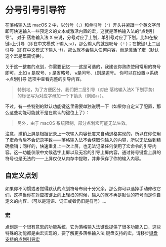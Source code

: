 # 分号引号引导符

在落格输入法 macOS 2 中，以分号（`;`）和单引号（`'`）开头并紧跟一个英文字母即可快速输入一些预定义的文本或激活内置的宏，这就是落格输入法的“点划引导”。 对于 落格输入法 X 来说，分号对应了上划，单引号对应了下划。比如在按键`a`上引导（即在中文模式下输入`;a`），那么输入的就是叹号（`！`）；在按键`f`上二层引导（即在中文模式下输入`'f`），那么就不会输入任何内容，而是激活了宏（默认这个宏是繁简切换）。

关于这一整套的点划，你需要记忆——这是可选的，我建议你熟练使用常用的符号即可，比如 `a` 是叹号、`s` 是省略号、 `w`是问号、`i`则是逗号。 你可以在设置→系统→点划引导 选项中查看完整的引导内容。

> 特别地，为了方便区分，我们把二层引导（对应 落格输入法X 下划手势）的标记写为对应字母加一个下箭头（例如`a⇣`）。

不过，有一些特别的默认功能键这里需要单独说明一下（如果你自定义了配置，那么这些功能可能就不是在默认的键位上了）：

> 另外，由于 macOS 系统限制，部分点划宏可能无法生效。

注意，撤销上屏是根据记录上一次输入内容长度来自动退格实现的，所以在你使用了宏命令后不会记录字数——落格输入法不会获取你输入的内容，所以无法做到精确撤销；同样的，快速重复上一次上屏，也无法记录任何使用了宏命令的引导内容。这一功能仅限中文候选字上屏以及无宏的引导上屏内容，通过符号键盘上屏的符号也是无法的——上屏仅仅从内存中提取，并非保存了你的输入内容。

## 自定义点划

如果你不习惯或者觉得默认的点划符号布局十分冗余，那么你可以选择手动修改它们，这样当你在对应按键上向上轻扫的时候，输入的就不再是默认的符号而是你自定义的内容_（可以是短语、词汇或者仍旧是符号）_。

### 宏

点划是一个很有意思的功能系统，它为落格输入法键盘提供了很多功能入口，这些特殊的功能都是由宏实现的，要了解更多落格输入法 键盘支持的宏，请移步[键盘支持的点划引导宏](https://docs.logcg.com/basic/marco.html)

